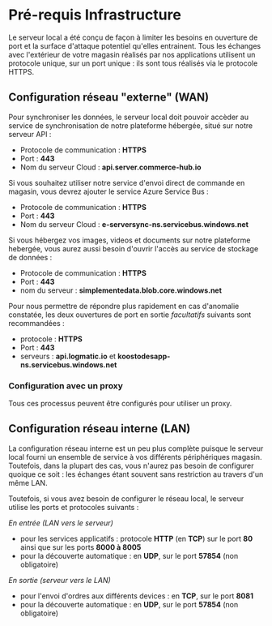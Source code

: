 # Pré-requis Infrastructure

Le serveur local a été conçu de façon à limiter les besoins en ouverture de port et la surface d'attaque potentiel qu'elles entrainent. Tous les échanges avec l'extérieur de votre magasin réalisés par nos applications utilisent un protocole unique, sur un port unique : ils sont tous réalisés via le protocole HTTPS.

## Configuration réseau "externe" (WAN)

Pour synchroniser les données, le serveur local doit pouvoir accèder au service de synchronisation de notre plateforme hébergée, situé sur notre serveur API :

* Protocole de communication : **HTTPS**
* Port : **443**
* Nom du serveur Cloud : **api.server.commerce-hub.io**

Si vous souhaitez utiliser notre service d'envoi direct de commande en magasin, vous devrez ajouter le service Azure Service Bus :

* Protocole de communication : **HTTPS**
* Port : **443**
* Nom du serveur Cloud : **e-serversync-ns.servicebus.windows.net**

Si vous hébergez vos images, videos et documents sur notre plateforme hebergée, vous aurez aussi besoin d'ouvrir l'accès au service de stockage de données :

* Protocole de communication : **HTTPS**
* Port : **443**
* nom du serveur : **simplementedata.blob.core.windows.net**

Pour nous permettre de répondre plus rapidement en cas d'anomalie constatée, les deux ouvertures de port en sortie _facultatifs_ suivants sont recommandées :

* protocole : **HTTPS**
* Port : **443**
* serveurs : **api.logmatic.io** et **koostodesapp-ns.servicebus.windows.net**

### Configuration avec un proxy

Tous ces processus peuvent être configurés pour utiliser un proxy.

## Configuration réseau interne (LAN)

La configuration réseau interne est un peu plus complète puisque le serveur local fourni un ensemble de service à vos différents périphériques magasin. Toutefois, dans la plupart des cas, vous n'aurez pas besoin de configurer quoique ce soit : les échanges étant souvent sans restriction au travers d'un même LAN.

Toutefois, si vous avez besoin de configurer le réseau local, le serveur utilise les ports et protocoles suivants :

_En entrée (LAN vers le serveur)_

* pour les services applicatifs : protocole **HTTP** (en **TCP**) sur le port **80** ainsi que sur les ports **8000 à 8005**
* pour la découverte automatique : en **UDP**, sur le port **57854** (non obligatoire)

_En sortie (serveur vers le LAN)_

* pour l'envoi d'ordres aux différents devices : en **TCP**, sur le port **8081**
* pour la découverte automatique : en **UDP**, sur le port **57854** (non obligatoire)
